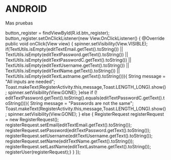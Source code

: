 # ANDROID
Mas pruebas

button_register = findViewById(R.id.btn_register);
        button_register.setOnClickListener(new View.OnClickListener() {
            @Override
            public void onClick(View view) {
                spinner.setVisibility(View.VISIBLE);
                if(TextUtils.isEmpty(editTextEmail.getText().toString()) || TextUtils.isEmpty(editTextPassword.getText().toString()) || TextUtils.isEmpty(editTextPasswordC.getText().toString()) || TextUtils.isEmpty(editTextUsername.getText().toString()) || TextUtils.isEmpty(editTextName.getText().toString()) || TextUtils.isEmpty(editTextLastname.getText().toString())){
                    String message = "All inputs are needed";
                    Toast.makeText(RegisterActivity.this,message,Toast.LENGTH_LONG).show();
                    spinner.setVisibility(View.GONE);
                }else if (! editTextPassword.getText().toString().equals(editTextPasswordC.getText().toString())){
                    String message = "Passwords are not the same";
                    Toast.makeText(RegisterActivity.this,message,Toast.LENGTH_LONG).show();
                    spinner.setVisibility(View.GONE);
                }
                else {
                    RegisterRequest registerRequest = new RegisterRequest();
                    registerRequest.setEmail(editTextEmail.getText().toString());
                    registerRequest.setPassword(editTextPassword.getText().toString());
                    registerRequest.setUsername(editTextUsername.getText().toString());
                    registerRequest.setName(editTextName.getText().toString());
                    registerRequest.setLastName(editTextLastname.getText().toString());
                    registerUser(registerRequest);}
            }
        });
